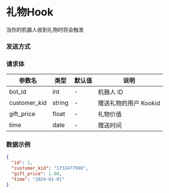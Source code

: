 # 礼物Hook

当你的机器人收到礼物时将会触发

### 发送方式

<Badge text="POST" />

### 请求体

| 参数名          | 类型     | 默认值 | 说明             |
|--------------|--------|-----|----------------|
| bot_id       | int    | -   | 机器人 ID         |
| customer_kid | string | -   | 赠送礼物的用户 Kookid |
| gift_price   | float  | -   | 礼物价值           |
| time         | date   | -   | 赠送时间           |

### 数据示例

```json
{
  "id": 1,
  "customer_kid": "1732477990",
  "gift_price": 1.00,
  "time": "2024-01-01"
}
```
